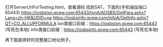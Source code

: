 
打开ServerUrlForTesting.html，查看源码
找到SAT，下面的(手机端加端口65443)
https://iosbstxn.qcew.com:65443/txnA/AOSBS/GetPara.ashx?Lang=zh-HK&UDID=na
https://iosbsinfo.qcew.com/infoA/GetInfo.ashx?QT=CO_ALLUPFORMULA
txn类接口前缀：https://iosbstxn.qcew.com:65443 (写死在本地)
info类接口前缀：https://iosbsinfo.qcew.com:65443 (写死在本地)

再下面是拼好的完整接口地址例子。

